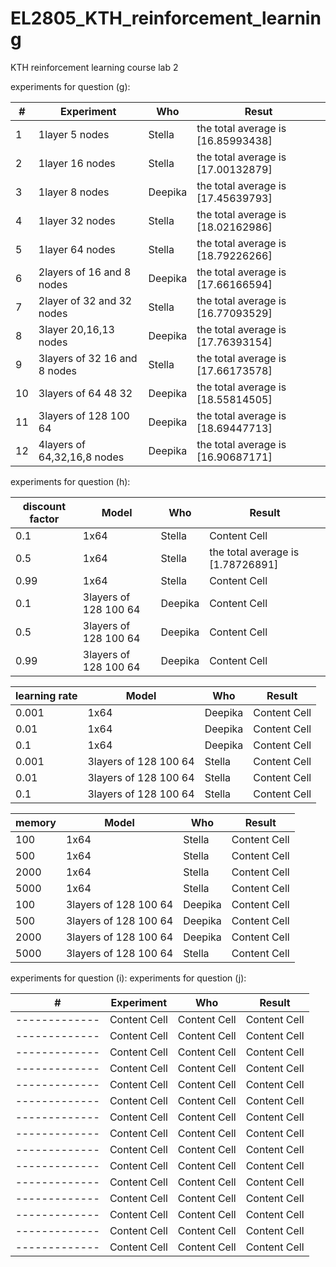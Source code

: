 # EL2805_KTH_reinforcement_learning
KTH reinforcement learning course lab 2 

experiments for question (g): &nbsp;  


| #  | Experiment  | Who |Resut |
| -------------| ------------- | ------------- | ------------- |
| 1|            1layer 5 nodes | Stella  | the total average is [16.85993438] |
|2|            1layer 16 nodes  | Stella  | the total average is [17.00132879]  |
| 3|              1layer 8 nodes| Deepika | the total average is [17.45639793]  |
| 4|            1layer 32 nodes | Stella  | the total average is [18.02162986] |
| 5|            1layer 64 nodes | Stella  | the total average is [18.79226266]|
| 6|  2layers of 16 and 8 nodes | Deepika | the total average is [17.66166594]  |
| 7|            2layer of 32 and 32 nodes | Stella  |  the total average is [16.77093529]|
| 8|            3layer  20,16,13 nodes | Deepika  | the total average is [17.76393154]|
| 9|3layers of 32 16 and 8 nodes| Stella  | the total average is [17.66173578]  |
| 10| 3layers of 64 48 32  | Deepika  |  the total average is [18.55814505]  |
| 11| 3layers of 128 100 64  | Deepika  | the total average is [18.69447713]  |
| 12| 4layers of 64,32,16,8 nodes  | Deepika  |  the total average is [16.90687171]  |

  
experiments for question (h):

| discount factor| Model | Who  | Result  |
|  ------------- | -------------| -------------| -------------|
|0.1|1x64  | Stella | Content Cell  |
| 0.5| 1x64   | Stella  | the total average is [1.78726891]  |
| 0.99| 1x64   | Stella | Content Cell  |
|0.1| 3layers of 128 100 64  | Deepika | Content Cell  |
| 0.5| 3layers of 128 100 64  | Deepika | Content Cell  |
| 0.99| 3layers of 128 100 64  | Deepika | Content Cell  |

| learning rate| Model | Who  | Result  |
|  ------------- | -------------| -------------| -------------|
|0.001|1x64  | Deepika | Content Cell  |
| 0.01| 1x64   | Deepika  | Content Cell  |
| 0.1| 1x64   | Deepika | Content Cell  |
|0.001| 3layers of 128 100 64  | Stella | Content Cell  |
| 0.01| 3layers of 128 100 64  | Stella | Content Cell  |
| 0.1| 3layers of 128 100 64  | Stella | Content Cell  |

| memory| Model | Who  | Result  |
|  ------------- | -------------| -------------| -------------|
|100|1x64  | Stella | Content Cell  |
| 500| 1x64   | Stella  | Content Cell  |
| 2000| 1x64   | Stella | Content Cell  |
| 5000| 1x64   | Stella | Content Cell  |
|100| 3layers of 128 100 64  | Deepika | Content Cell  |
| 500| 3layers of 128 100 64  | Deepika | Content Cell  |
| 2000| 3layers of 128 100 64  | Deepika | Content Cell  |
| 5000| 3layers of 128 100 64   | Stella | Content Cell  |



experiments for question (i):
experiments for question (j):


| #| Experiment | Who  | Result  |
| -------------| -------------| -------------| -------------|
| -------------| Content Cell  | Content Cell  | Content Cell  |
| -------------| Content Cell  | Content Cell  | Content Cell  |
| -------------| Content Cell  | Content Cell  | Content Cell  |
| -------------| Content Cell  | Content Cell  | Content Cell  |
| -------------| Content Cell  | Content Cell  | Content Cell  |
| -------------| Content Cell  | Content Cell  | Content Cell  |
| -------------| Content Cell  | Content Cell  | Content Cell  |
| -------------| Content Cell  | Content Cell  | Content Cell  |
| -------------| Content Cell  | Content Cell  | Content Cell  |
| -------------| Content Cell  | Content Cell  | Content Cell  |
| -------------| Content Cell  | Content Cell  | Content Cell  |
| -------------| Content Cell  | Content Cell  | Content Cell  |
| -------------| Content Cell  | Content Cell  | Content Cell  |
| -------------| Content Cell  | Content Cell  | Content Cell  |
| -------------| Content Cell  | Content Cell  | Content Cell  |


